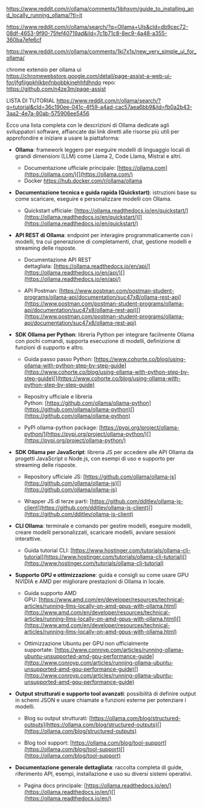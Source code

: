 https://www.reddit.com/r/ollama/comments/1ibhxvm/guide_to_installing_and_locally_running_ollama/?tl=it

https://www.reddit.com/r/ollama/search/?q=Ollama+UIs&cId=db9cec72-08df-4653-9f90-75fef40719ad&iId=7c1b71c8-8ec9-4a48-a355-360ba7efe6cf

https://www.reddit.com/r/ollama/comments/1ki7x1s/new_very_simple_ui_for_ollama/



chrome extensio per ollama ui
https://chromewebstore.google.com/detail/page-assist-a-web-ui-for/jfgfiigpkhlkbnfnbobbkinehhfdhndo
repo:
https://github.com/n4ze3m/page-assist

LISTA DI TUTORIAL
https://www.reddit.com/r/ollama/search/?q=tutorial&cId=36c190ee-041c-4f59-a4ad-cac57aea6bb9&iId=fb0a2b43-3aa2-4e7a-80ab-575906ee5456


Ecco una lista completa con le descrizioni di Ollama dedicate agli sviluppatori software, affiancate dai link diretti alle risorse più utili per approfondire e iniziare a usare la piattaforma:

- **Ollama**: framework leggero per eseguire modelli di linguaggio locali di grandi dimensioni (LLM) come Llama 2, Code Llama, Mistral e altri.
    
    - Documentazione ufficiale principale: [https://ollama.com](https://ollama.com/)[](https://ollama.com/)
    - Docker https://hub.docker.com/r/ollama/ollama
        
- **Documentazione tecnica e guida rapida (Quickstart)**: istruzioni base su come scaricare, eseguire e personalizzare modelli con Ollama.
    
    - Quickstart ufficiale: [https://ollama.readthedocs.io/en/quickstart/](https://ollama.readthedocs.io/en/quickstart/)[](https://ollama.readthedocs.io/en/quickstart/)
        
- **API REST di Ollama**: endpoint per interagire programmaticamente con i modelli, tra cui generazione di completamenti, chat, gestione modelli e streaming delle risposte.
    
    - Documentazione API REST dettagliata: [https://ollama.readthedocs.io/en/api/](https://ollama.readthedocs.io/en/api/)[](https://ollama.readthedocs.io/en/api/)
        
    - API Postman: [https://www.postman.com/postman-student-programs/ollama-api/documentation/suc47x8/ollama-rest-api](https://www.postman.com/postman-student-programs/ollama-api/documentation/suc47x8/ollama-rest-api)[](https://www.postman.com/postman-student-programs/ollama-api/documentation/suc47x8/ollama-rest-api)
        
- **SDK Ollama per Python**: libreria Python per integrare facilmente Ollama con pochi comandi, supporta esecuzione di modelli, definizione di funzioni di supporto e altro.
    
    - Guida passo passo Python: [https://www.cohorte.co/blog/using-ollama-with-python-step-by-step-guide](https://www.cohorte.co/blog/using-ollama-with-python-step-by-step-guide)[](https://www.cohorte.co/blog/using-ollama-with-python-step-by-step-guide)
        
    - Repositry ufficiale e libreria Python: [https://github.com/ollama/ollama-python](https://github.com/ollama/ollama-python)[](https://github.com/ollama/ollama-python)
        
    - PyPI ollama-python package: [https://pypi.org/project/ollama-python/](https://pypi.org/project/ollama-python/)[](https://pypi.org/project/ollama-python/)
        
- **SDK Ollama per JavaScript**: libreria JS per accedere alle API Ollama da progetti JavaScript o Node.js, con esempi di uso e supporto per streaming delle risposte.
    
    - Repository ufficiale JS: [https://github.com/ollama/ollama-js](https://github.com/ollama/ollama-js)[](https://github.com/ollama/ollama-js)
        
    - Wrapper JS di terze parti: [https://github.com/dditlev/ollama-js-client](https://github.com/dditlev/ollama-js-client)[](https://github.com/dditlev/ollama-js-client)
        
- **CLI Ollama**: terminale e comando per gestire modelli, eseguire modelli, creare modelli personalizzati, scaricare modelli, avviare sessioni interattive.
    
    - Guida tutorial CLI: [https://www.hostinger.com/tutorials/ollama-cli-tutorial](https://www.hostinger.com/tutorials/ollama-cli-tutorial)[](https://www.hostinger.com/tutorials/ollama-cli-tutorial)
        
- **Supporto GPU e ottimizzazione**: guida e consigli su come usare GPU NVIDIA e AMD per migliorare prestazioni di Ollama in locale.
    
    - Guida supporto AMD GPU: [https://www.amd.com/en/developer/resources/technical-articles/running-llms-locally-on-amd-gpus-with-ollama.html](https://www.amd.com/en/developer/resources/technical-articles/running-llms-locally-on-amd-gpus-with-ollama.html)[](https://www.amd.com/en/developer/resources/technical-articles/running-llms-locally-on-amd-gpus-with-ollama.html)
        
    - Ottimizzazione Ubuntu per GPU non ufficialmente supportate: [https://www.conroyp.com/articles/running-ollama-ubuntu-unsupported-amd-gpu-performance-guide](https://www.conroyp.com/articles/running-ollama-ubuntu-unsupported-amd-gpu-performance-guide)[](https://www.conroyp.com/articles/running-ollama-ubuntu-unsupported-amd-gpu-performance-guide)
        
- **Output strutturati e supporto tool avanzati**: possibilità di definire output in schemi JSON e usare chiamate a funzioni esterne per potenziare i modelli.
    
    - Blog su output strutturati: [https://ollama.com/blog/structured-outputs](https://ollama.com/blog/structured-outputs)[](https://ollama.com/blog/structured-outputs)
        
    - Blog tool support: [https://ollama.com/blog/tool-support](https://ollama.com/blog/tool-support)[](https://ollama.com/blog/tool-support)
        
- **Documentazione generale dettagliata**: raccolta completa di guide, riferimento API, esempi, installazione e uso su diversi sistemi operativi.
    
    - Pagina docs principale: [https://ollama.readthedocs.io/en/](https://ollama.readthedocs.io/en/)[](https://ollama.readthedocs.io/en/)